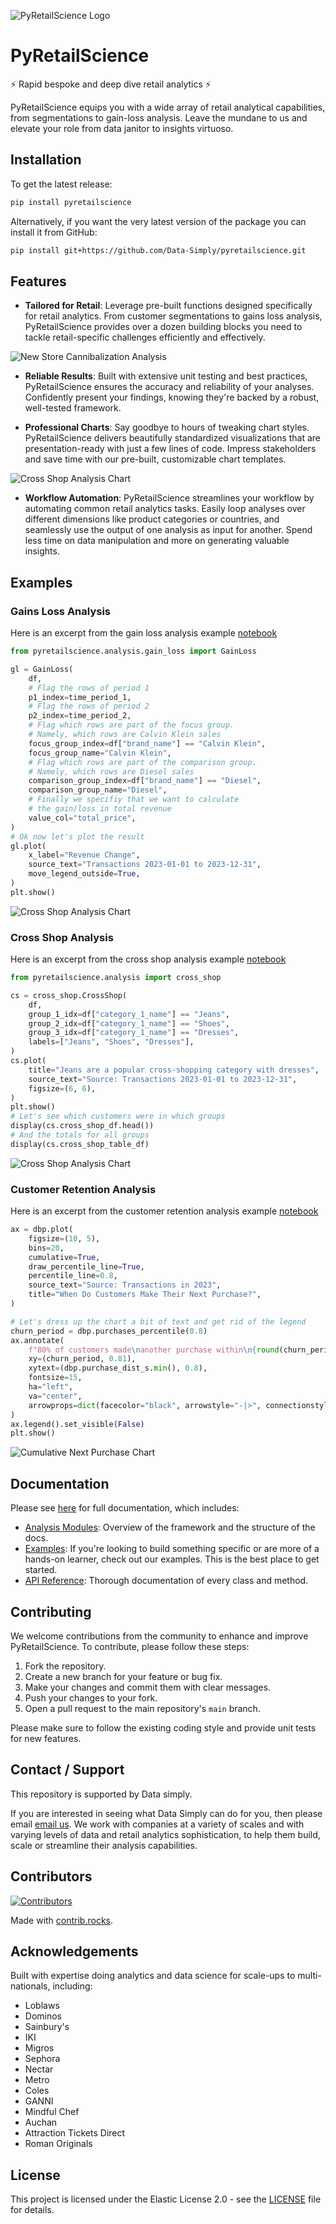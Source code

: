 ![PyRetailScience Logo](https://raw.githubusercontent.com/Data-Simply/pyretailscience/main/readme_assets/logo.png)

# PyRetailScience

⚡ Rapid bespoke and deep dive retail analytics ⚡

PyRetailScience equips you with a wide array of retail analytical capabilities,
from segmentations to gain-loss analysis. Leave the mundane to us and elevate your role
from data janitor to insights virtuoso.

## Installation

To get the latest release:

```bash
pip install pyretailscience
```

Alternatively, if you want the very latest version of the package you can install it from GitHub:

```bash
pip install git+https://github.com/Data-Simply/pyretailscience.git
```

## Features

- **Tailored for Retail**: Leverage pre-built functions designed specifically for retail analytics. From customer
  segmentations to gains loss analysis, PyRetailScience provides over a dozen building blocks you need to tackle
  retail-specific challenges efficiently and effectively.

![New Store Cannibalization Analysis](https://raw.githubusercontent.com/Data-Simply/pyretailscience/main/readme_assets/new_store_cannibalization.png)

- **Reliable Results**: Built with extensive unit testing and best practices, PyRetailScience ensures the accuracy
  and reliability of your analyses. Confidently present your findings, knowing they're backed by a robust,
  well-tested framework.

- **Professional Charts**: Say goodbye to hours of tweaking chart styles. PyRetailScience delivers beautifully
  standardized visualizations that are presentation-ready with just a few lines of code. Impress stakeholders and
  save time with our pre-built, customizable chart templates.

![Cross Shop Analysis Chart](https://raw.githubusercontent.com/Data-Simply/pyretailscience/main/readme_assets/cross_shop_chart.png)

- **Workflow Automation**: PyRetailScience streamlines your workflow by automating common retail analytics tasks.
  Easily loop analyses over different dimensions like product categories or countries, and seamlessly use the output
  of one analysis as input for another. Spend less time on data manipulation and more on generating valuable insights.

## Examples

### Gains Loss Analysis

Here is an excerpt from the gain loss analysis example [notebook](https://pyretailscience.datasimply.co/examples/gain_loss/)

```python
from pyretailscience.analysis.gain_loss import GainLoss

gl = GainLoss(
    df,
    # Flag the rows of period 1
    p1_index=time_period_1,
    # Flag the rows of period 2
    p2_index=time_period_2,
    # Flag which rows are part of the focus group.
    # Namely, which rows are Calvin Klein sales
    focus_group_index=df["brand_name"] == "Calvin Klein",
    focus_group_name="Calvin Klein",
    # Flag which rows are part of the comparison group.
    # Namely, which rows are Diesel sales
    comparison_group_index=df["brand_name"] == "Diesel",
    comparison_group_name="Diesel",
    # Finally we specifiy that we want to calculate
    # the gain/loss in total revenue
    value_col="total_price",
)
# Ok now let's plot the result
gl.plot(
    x_label="Revenue Change",
    source_text="Transactions 2023-01-01 to 2023-12-31",
    move_legend_outside=True,
)
plt.show()
```

![Cross Shop Analysis Chart](https://raw.githubusercontent.com/Data-Simply/pyretailscience/main/readme_assets/gain_loss_chart.png)

### Cross Shop Analysis

Here is an excerpt from the cross shop analysis example [notebook](https://pyretailscience.datasimply.co/examples/cross_shop/)

```python
from pyretailscience.analysis import cross_shop

cs = cross_shop.CrossShop(
    df,
    group_1_idx=df["category_1_name"] == "Jeans",
    group_2_idx=df["category_1_name"] == "Shoes",
    group_3_idx=df["category_1_name"] == "Dresses",
    labels=["Jeans", "Shoes", "Dresses"],
)
cs.plot(
    title="Jeans are a popular cross-shopping category with dresses",
    source_text="Source: Transactions 2023-01-01 to 2023-12-31",
    figsize=(6, 6),
)
plt.show()
# Let's see which customers were in which groups
display(cs.cross_shop_df.head())
# And the totals for all groups
display(cs.cross_shop_table_df)
```

![Cross Shop Analysis Chart](https://raw.githubusercontent.com/Data-Simply/pyretailscience/main/readme_assets/cross_shop_chart.png)

### Customer Retention Analysis

Here is an excerpt from the customer retention analysis example [notebook](https://pyretailscience.datasimply.co/examples/retention/)

```python
ax = dbp.plot(
    figsize=(10, 5),
    bins=20,
    cumulative=True,
    draw_percentile_line=True,
    percentile_line=0.8,
    source_text="Source: Transactions in 2023",
    title="When Do Customers Make Their Next Purchase?",
)

# Let's dress up the chart a bit of text and get rid of the legend
churn_period = dbp.purchases_percentile(0.8)
ax.annotate(
    f"80% of customers made\nanother purchase within\n{round(churn_period)} days",
    xy=(churn_period, 0.81),
    xytext=(dbp.purchase_dist_s.min(), 0.8),
    fontsize=15,
    ha="left",
    va="center",
    arrowprops=dict(facecolor="black", arrowstyle="-|>", connectionstyle="arc3,rad=-0.25", mutation_scale=25),
)
ax.legend().set_visible(False)
plt.show()
```

![Cumulative Next Purchase Chart](https://raw.githubusercontent.com/Data-Simply/pyretailscience/main/readme_assets/days_until_next_purchase.png)

## Documentation

Please see [here](https://pyretailscience.datasimply.co/) for full documentation, which includes:

- [Analysis Modules](https://pyretailscience.datasimply.co/analysis_modules/): Overview of the framework and the
  structure of the docs.
- [Examples](https://pyretailscience.datasimply.co/examples/retention/): If you're looking to build something
  specific or are more of a hands-on learner, check out our examples. This is the best place to get started.
- [API Reference](https://pyretailscience.datasimply.co/api/gain_loss/): Thorough documentation of every class
  and method.

## Contributing

We welcome contributions from the community to enhance and improve PyRetailScience. To contribute, please follow these steps:

1. Fork the repository.
2. Create a new branch for your feature or bug fix.
3. Make your changes and commit them with clear messages.
4. Push your changes to your fork.
5. Open a pull request to the main repository's `main` branch.

Please make sure to follow the existing coding style and provide unit tests for new features.

## Contact / Support

This repository is supported by Data simply.

If you are interested in seeing what Data Simply can do for you, then please email
[email us](mailto:murray@datasimply.co). We work with companies at a variety of scales and with varying levels of
data and retail analytics sophistication, to help them build, scale or streamline their analysis capabilities.

## Contributors

<a href="https://github.com/Data-Simply/pyretailscience/graphs/contributors">
    <img src="https://contrib.rocks/image?repo=Data-Simply/pyretailscience" alt="Contributors" />
</a>

Made with [contrib.rocks](https://contrib.rocks).

## Acknowledgements

Built with expertise doing analytics and data science for scale-ups to multi-nationals, including:

- Loblaws
- Dominos
- Sainbury's
- IKI
- Migros
- Sephora
- Nectar
- Metro
- Coles
- GANNI
- Mindful Chef
- Auchan
- Attraction Tickets Direct
- Roman Originals

## License

This project is licensed under the Elastic License 2.0 - see the [LICENSE](LICENSE) file for details.
